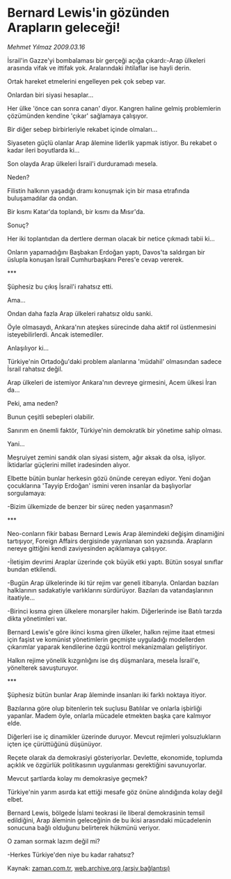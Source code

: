 # Bernard Lewis'in gözünden Arapların geleceği!

*Mehmet Yılmaz 2009.03.16*

<tr><td class="metin" colspan="2" style="padding-top: 20px; padding-left: 5px; padding-right: 10px;">İsrail'in Gazze'yi bombalaması bir gerçeği açığa çıkardı:-Arap ülkeleri arasında vifak ve ittifak yok. Aralarındaki ihtilaflar ise hayli derin.</td></tr><tr><td class="metin" colspan="2" style="padding-top: 20px; padding-left: 5px; padding-right: 10px;"><p> Ortak hareket etmelerini engelleyen pek çok sebep var.
<p> Onlardan biri siyasi hesaplar...
<p> Her ülke 'önce can sonra canan' diyor. Kangren haline gelmiş problemlerin çözümünden kendine 'çıkar' sağlamaya çalışıyor.
<p> Bir diğer sebep birbirleriyle rekabet içinde olmaları...
<p> Siyaseten güçlü olanlar Arap âlemine liderlik yapmak istiyor. Bu rekabet o kadar ileri boyutlarda ki...
<p> Son olayda Arap ülkeleri İsrail'i durduramadı mesela.
<p> Neden?
<p> Filistin halkının yaşadığı dramı konuşmak için bir masa etrafında buluşamadılar da ondan.
<p> Bir kısmı Katar'da toplandı, bir kısmı da Mısır'da.
<p> Sonuç?
<p> Her iki toplantıdan da dertlere derman olacak bir netice çıkmadı tabii ki...
<p> Onların yapamadığını Başbakan Erdoğan yaptı, Davos'ta saldırgan bir üslupla konuşan İsrail Cumhurbaşkanı Peres'e cevap vererek.
<p> ***
<p> Şüphesiz bu çıkış İsrail'i rahatsız etti.
<p> Ama...
<p> Ondan daha fazla Arap ülkeleri rahatsız oldu sanki.
<p> Öyle olmasaydı, Ankara'nın ateşkes sürecinde daha aktif rol üstlenmesini isteyebilirlerdi. Ancak istemediler.
<p> Anlaşılıyor ki...
<p> Türkiye'nin Ortadoğu'daki problem alanlarına 'müdahil' olmasından sadece İsrail rahatsız değil.
<p> Arap ülkeleri de istemiyor Ankara'nın devreye girmesini, Acem ülkesi İran da...
<p> Peki, ama neden?
<p> Bunun çeşitli sebepleri olabilir.
<p> Sanırım en önemli faktör, Türkiye'nin demokratik bir yönetime sahip olması.
<p> Yani...
<p> Meşruiyet zemini sandık olan siyasi sistem, ağır aksak da olsa, işliyor. İktidarlar güçlerini millet iradesinden alıyor.
<p> Elbette bütün bunlar herkesin gözü önünde cereyan ediyor. Yeni doğan çocuklarına 'Tayyip Erdoğan' ismini veren insanlar da başlıyorlar sorgulamaya:
<p> -Bizim ülkemizde de benzer bir süreç neden yaşanmasın?
<p> ***
<p> Neo-conların fikir babası Bernard Lewis Arap âlemindeki değişim dinamiğini tartışıyor, Foreign Affairs dergisinde yayınlanan son yazısında. Arapların nereye gittiğini kendi zaviyesinden açıklamaya çalışıyor.
<p> -İletişim devrimi Araplar üzerinde çok büyük etki yaptı. Bütün sosyal sınıflar bundan etkilendi.
<p> -Bugün Arap ülkelerinde iki tür rejim var geneli itibarıyla. Onlardan bazıları halklarının sadakatiyle varlıklarını sürdürüyor. Bazıları da vatandaşlarının itaatiyle...
<p> -Birinci kısma giren ülkelere monarşiler hakim. Diğerlerinde ise Batılı tarzda dikta yönetimleri var.
<p> Bernard Lewis'e göre ikinci kısma giren ülkeler, halkın rejime itaat etmesi için faşist ve komünist yönetimlerin geçmişte uyguladığı modellerden çıkarımlar yaparak kendilerine özgü kontrol mekanizmaları geliştiriyor.
<p> Halkın rejime yönelik kızgınlığını ise dış düşmanlara, mesela İsrail'e, yönelterek savuşturuyor.
<p> ***
<p> Şüphesiz bütün bunlar Arap âleminde insanları iki farklı noktaya itiyor.
<p> Bazılarına göre olup bitenlerin tek suçlusu Batılılar ve onlarla işbirliği yapanlar. Madem öyle, onlarla mücadele etmekten başka çare kalmıyor elde.
<p> Diğerleri ise iç dinamikler üzerinde duruyor. Mevcut rejimleri yolsuzlukların içten içe çürüttüğünü düşünüyor.
<p> Reçete olarak da demokrasiyi gösteriyorlar. Devlette, ekonomide, toplumda açıklık ve özgürlük politikasının uygulanması gerektiğini savunuyorlar.
<p> Mevcut şartlarda kolay mı demokrasiye geçmek?
<p> Türkiye'nin yarım asırda kat ettiği mesafe göz önüne alındığında kolay değil elbet.
<p> Bernard Lewis, bölgede İslami teokrasi ile liberal demokrasinin temsil edildiğini, Arap âleminin geleceğinin de bu ikisi arasındaki mücadelenin sonucuna bağlı olduğunu belirterek hükmünü veriyor.
<p> O zaman sormak lazım değil mi?
<p> -Herkes Türkiye'den niye bu kadar rahatsız?<br/></p></p></p></p></p></p></p></p></p></p></p></p></p></p></p></p></p></p></p></p></p></p></p></p></p></p></p></p></p></p></p></p></p></p></p></p></p></p></p></p></p></p></p></p></td></tr>

Kaynak: [zaman.com.tr](http://zaman.com.tr/yazar.do?yazino=825975), [web.archive.org (arşiv bağlantısı)](http://web.archive.org/web/20090317235917/http://zaman.com.tr:80/yazar.do?yazino=825975)
